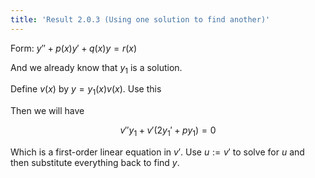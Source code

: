 ```yaml
---
title: 'Result 2.0.3 (Using one solution to find another)'
---
```


Form: $y''+p(x)y'+q(x)y=r(x)$

And we already know that $y_1$ is a solution.

Define $v(x)$ by $\displaystyle y=y_1(x)v(x)$. Use this

Then we will have

$$
v''y_1+v'(2y_1'+py_1)=0
$$

Which is a first-order linear equation in $v'$. Use $u:=v'$ to solve
for $u$ and then substitute everything back to find $y$.

